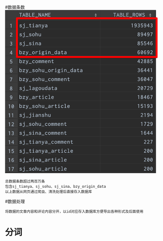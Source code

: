 #数据条数
![avatar](./resource/md/数据.png)
```
总数据条数超过两百万条  
包含sj_tianya、sj_sohu、sj_sina、bzy_origin_data  
以上数据从网页通过爬虫、清洗处理后直接存入数据库
```
#数据处理
```
将数据的文章内容和评论内容分开，以id对应存入数据库方便导出各种形式及后面使用
```
# 分词
